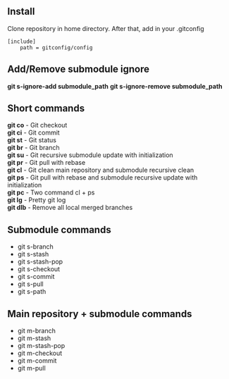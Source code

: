 ## Install

Clone repository in home directory. After that, add in your .gitconfig  

	[include]  
		path = gitconfig/config  

## Add/Remove submodule ignore
**git s-ignore-add submodule_path**
**git s-ignore-remove submodule_path**

## Short commands
**git co** - Git checkout  
**git ci** - Git commit  
**git st** - Git status  
**git br** - Git branch  
**git su** - Git recursive submodule update with initialization  
**git pr** - Git pull with rebase  
**git cl** - Git clean main repository and submodule recursive clean  
**git ps** - Git pull with rebase and submodule recursive update with initialization  
**git pc** - Two command cl + ps  
**git lg** - Pretty git log  
**git dlb** - Remove all local merged branches  

## Submodule commands
- git s-branch   
- git s-stash 
- git s-stash-pop 
- git s-checkout
- git s-commit
- git s-pull
- git s-path
  
## Main repository + submodule commands
- git m-branch
- git m-stash
- git m-stash-pop
- git m-checkout
- git m-commit
- git m-pull
